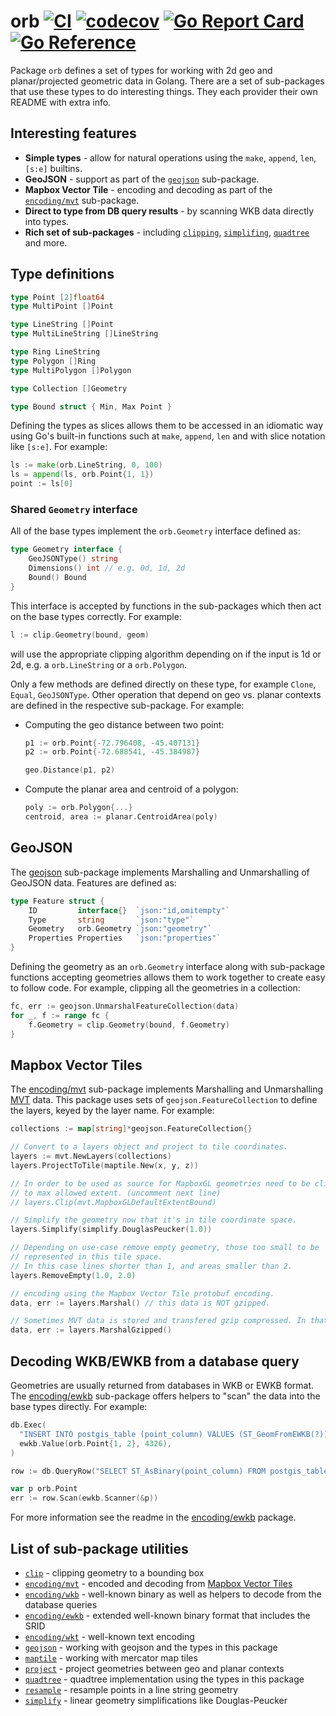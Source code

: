 # orb [![CI](https://github.com/paulmach/orb/workflows/CI/badge.svg)](https://github.com/paulmach/orb/actions?query=workflow%3ACI+event%3Apush) [![codecov](https://codecov.io/gh/paulmach/orb/branch/master/graph/badge.svg?token=NuuTjLVpKW)](https://codecov.io/gh/paulmach/orb) [![Go Report Card](https://goreportcard.com/badge/github.com/paulmach/orb)](https://goreportcard.com/report/github.com/paulmach/orb) [![Go Reference](https://pkg.go.dev/badge/github.com/paulmach/orb.svg)](https://pkg.go.dev/github.com/paulmach/orb)

Package `orb` defines a set of types for working with 2d geo and planar/projected geometric data in Golang.
There are a set of sub-packages that use these types to do interesting things.
They each provider their own README with extra info.

## Interesting features

-   **Simple types** - allow for natural operations using the `make`, `append`, `len`, `[s:e]` builtins.
-   **GeoJSON** - support as part of the [`geojson`](geojson) sub-package.
-   **Mapbox Vector Tile** - encoding and decoding as part of the [`encoding/mvt`](encoding/mvt) sub-package.
-   **Direct to type from DB query results** - by scanning WKB data directly into types.
-   **Rich set of sub-packages** - including [`clipping`](clip), [`simplifing`](simplify), [`quadtree`](quadtree) and more.

## Type definitions

```go
type Point [2]float64
type MultiPoint []Point

type LineString []Point
type MultiLineString []LineString

type Ring LineString
type Polygon []Ring
type MultiPolygon []Polygon

type Collection []Geometry

type Bound struct { Min, Max Point }
```

Defining the types as slices allows them to be accessed in an idiomatic way
using Go's built-in functions such at `make`, `append`, `len`
and with slice notation like `[s:e]`. For example:

```go
ls := make(orb.LineString, 0, 100)
ls = append(ls, orb.Point{1, 1})
point := ls[0]
```

### Shared `Geometry` interface

All of the base types implement the `orb.Geometry` interface defined as:

```go
type Geometry interface {
    GeoJSONType() string
    Dimensions() int // e.g. 0d, 1d, 2d
    Bound() Bound
}
```

This interface is accepted by functions in the sub-packages which then act on the
base types correctly. For example:

```go
l := clip.Geometry(bound, geom)
```

will use the appropriate clipping algorithm depending on if the input is 1d or 2d,
e.g. a `orb.LineString` or a `orb.Polygon`.

Only a few methods are defined directly on these type, for example `Clone`, `Equal`, `GeoJSONType`.
Other operation that depend on geo vs. planar contexts are defined in the respective sub-package.
For example:

-   Computing the geo distance between two point:

    ```go
    p1 := orb.Point{-72.796408, -45.407131}
    p2 := orb.Point{-72.688541, -45.384987}

    geo.Distance(p1, p2)
    ```

-   Compute the planar area and centroid of a polygon:

    ```go
    poly := orb.Polygon{...}
    centroid, area := planar.CentroidArea(poly)
    ```

## GeoJSON

The [geojson](geojson) sub-package implements Marshalling and Unmarshalling of GeoJSON data.
Features are defined as:

```go
type Feature struct {
    ID         interface{}  `json:"id,omitempty"`
    Type       string       `json:"type"`
    Geometry   orb.Geometry `json:"geometry"`
    Properties Properties   `json:"properties"`
}
```

Defining the geometry as an `orb.Geometry` interface along with sub-package functions
accepting geometries allows them to work together to create easy to follow code.
For example, clipping all the geometries in a collection:

```go
fc, err := geojson.UnmarshalFeatureCollection(data)
for _, f := range fc {
    f.Geometry = clip.Geometry(bound, f.Geometry)
}
```

## Mapbox Vector Tiles

The [encoding/mvt](encoding/mvt) sub-package implements Marshalling and
Unmarshalling [MVT](https://www.mapbox.com/vector-tiles/) data.
This package uses sets of `geojson.FeatureCollection` to define the layers,
keyed by the layer name. For example:

```go
collections := map[string]*geojson.FeatureCollection{}

// Convert to a layers object and project to tile coordinates.
layers := mvt.NewLayers(collections)
layers.ProjectToTile(maptile.New(x, y, z))

// In order to be used as source for MapboxGL geometries need to be clipped
// to max allowed extent. (uncomment next line)
// layers.Clip(mvt.MapboxGLDefaultExtentBound)

// Simplify the geometry now that it's in tile coordinate space.
layers.Simplify(simplify.DouglasPeucker(1.0))

// Depending on use-case remove empty geometry, those too small to be
// represented in this tile space.
// In this case lines shorter than 1, and areas smaller than 2.
layers.RemoveEmpty(1.0, 2.0)

// encoding using the Mapbox Vector Tile protobuf encoding.
data, err := layers.Marshal() // this data is NOT gzipped.

// Sometimes MVT data is stored and transfered gzip compressed. In that case:
data, err := layers.MarshalGzipped()
```

## Decoding WKB/EWKB from a database query

Geometries are usually returned from databases in WKB or EWKB format. The [encoding/ewkb](encoding/ewkb)
sub-package offers helpers to "scan" the data into the base types directly.
For example:

```go
db.Exec(
  "INSERT INTO postgis_table (point_column) VALUES (ST_GeomFromEWKB(?))",
  ewkb.Value(orb.Point{1, 2}, 4326),
)

row := db.QueryRow("SELECT ST_AsBinary(point_column) FROM postgis_table")

var p orb.Point
err := row.Scan(ewkb.Scanner(&p))
```

For more information see the readme in the [encoding/ewkb](encoding/ewkb) package.

## List of sub-package utilities

-   [`clip`](clip) - clipping geometry to a bounding box
-   [`encoding/mvt`](encoding/mvt) - encoded and decoding from [Mapbox Vector Tiles](https://www.mapbox.com/vector-tiles/)
-   [`encoding/wkb`](encoding/wkb) - well-known binary as well as helpers to decode from the database queries
-   [`encoding/ewkb`](encoding/ewkb) - extended well-known binary format that includes the SRID
-   [`encoding/wkt`](encoding/wkt) - well-known text encoding
-   [`geojson`](geojson) - working with geojson and the types in this package
-   [`maptile`](maptile) - working with mercator map tiles
-   [`project`](project) - project geometries between geo and planar contexts
-   [`quadtree`](quadtree) - quadtree implementation using the types in this package
-   [`resample`](resample) - resample points in a line string geometry
-   [`simplify`](simplify) - linear geometry simplifications like Douglas-Peucker

